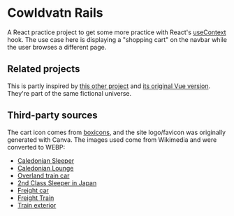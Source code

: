 # Cowldvatn Rails

A React practice project to get some more practice with React's [useContext](https://react.dev/reference/react/useContext) hook. The use case here is displaying a "shopping cart" on the navbar while the user browses a different page.

## Related projects

This is partly inspired by [this other project](https://aceade.github.io/sydfjords-react/) and [its original Vue version](https://aceade.github.io/sydfjords/). They're part of the same fictional universe.

## Third-party sources

The cart icon comes from [boxicons](https://boxicons.com), and the site logo/favicon was originally generated with Canva. The images used come from Wikimedia and were converted to WEBP:

- [Caledonian Sleeper](https://upload.wikimedia.org/wikipedia/commons/thumb/6/6a/Caledonian_Sleeper_Mk5_accessible_room.jpg/1024px-Caledonian_Sleeper_Mk5_accessible_room.jpg)
- [Caledonian Lounge](https://commons.wikimedia.org/wiki/File:Caledonian_Sleeper_Lounge_car.jpg)
- [Overland train car](https://upload.wikimedia.org/wikipedia/commons/thumb/2/2b/The_Overland_train_--_cafe_car_interior%2C_June_2009.jpg/1280px-The_Overland_train_--_cafe_car_interior%2C_June_2009.jpg)
- [2nd Class Sleeper in Japan](https://commons.wikimedia.org/wiki/File:14-series_sleeper_train_in_Japan(2nd_class).jpg)
- [Freight car](https://commons.wikimedia.org/wiki/File:Covered_Gbln-t_wagon_in_Jyv%C3%A4skyl%C3%A4.jpg)
- [Freight Train](https://commons.wikimedia.org/wiki/File:2ES7-024_with_freight_train.jpg)
- [Train exterior](https://commons.wikimedia.org/wiki/File:Christine_at_Sheffield_Park_in_the_Cattle_Dock_Siding.JPG)

